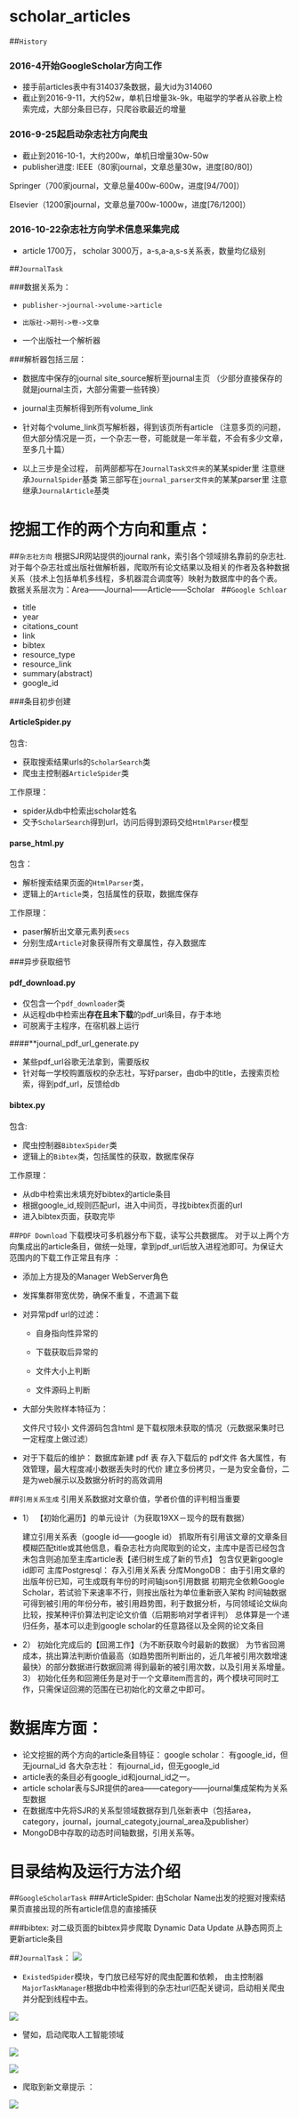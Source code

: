 # scholar_articles

##`History`
### 2016-4开始GoogleScholar方向工作
- 接手前articles表中有314037条数据，最大id为314060
- 截止到2016-9-11，大约52w，单机日增量3k-9k，电磁学的学者从谷歌上检索完成，大部分条目已存，只爬谷歌最近的增量

### 2016-9-25起启动杂志社方向爬虫
- 截止到2016-10-1，大约200w，单机日增量30w-50w
- publisher进度:
 IEEE（80家journal，文章总量30w，进度[80/80]）
 
 Springer（700家journal，文章总量400w-600w，进度[94/700]）
 
 Elsevier（1200家journal，文章总量700w-1000w，进度[76/1200]）
 
### 2016-10-22杂志社方向学术信息采集完成
- article 1700万， scholar 3000万，a-s,a-a,s-s关系表，数量均亿级别
 
##`JournalTask`

###数据关系为：
- `publisher->journal->volume->article`
- `出版社->期刊->卷->文章`

- 一个出版社一个解析器

###解析器包括三层：

- 数据库中保存的journal site_source解析至journal主页
（少部分直接保存的就是journal主页，大部分需要一些转换）

- journal主页解析得到所有volume_link

- 针对每个volume_link页写解析器，得到该页所有article
（注意多页的问题，但大部分情况是一页，一个杂志一卷，可能就是一年半载，不会有多少文章，至多几十篇）

- 以上三步是全过程，
     前两部都写在`JournalTask文件夹`的某某spider里
     注意继承`JournalSpider`基类
     第三部写在`journal_parser文件夹`的某某parser里
     注意继承`JournalArticle`基类

# 挖掘工作的两个方向和重点： 
##`杂志社方向`
	根据SJR网站提供的journal rank，索引各个领域排名靠前的杂志社.对于每个杂志社或出版社做解析器，爬取所有论文结果以及相关的作者及各种数据关系（技术上包括单机多线程，多机器混合调度等）映射为数据库中的各个表。
	数据关系层次为：Area——Journal——Article——Scholar
 
##`Google Schloar`

* title
* year
* citations_count
* link
* bibtex
* resource_type
* resource_link
* summary(abstract)
* google_id


###条目初步创建

#### ArticleSpider.py
包含:
- 获取搜索结果urls的`ScholarSearch`类
- 爬虫主控制器`ArticleSpider`类

工作原理：
- spider从db中检索出scholar姓名
- 交予`ScholarSearch`得到url，访问后得到源码交给`HtmlParser`模型

#### parse_html.py
包含：
- 解析搜索结果页面的`HtmlParser`类，
- 逻辑上的`Article`类，包括属性的获取，数据库保存

工作原理：
- paser解析出文章元素列表`secs`
- 分别生成`Article`对象获得所有文章属性，存入数据库

###异步获取细节
#### pdf_download.py
- 仅包含一个`pdf_downloader`类
- 从远程db中检索出**存在且未下载**的pdf_url条目，存于本地
- 可脱离于主程序，在宿机器上运行

####**journal_pdf_url_generate.py
-  某些pdf_url谷歌无法拿到，需要版权
-  针对每一学校购置版权的杂志社，写好parser，由db中的title，去搜索页检索，得到pdf_url，反馈给db

#### bibtex.py
包含:
- 爬虫控制器`BibtexSpider`类
- 逻辑上的`Bibtex`类，包括属性的获取，数据库保存

工作原理：
- 从db中检索出未填充好bibtex的article条目
- 根据google_id,规则匹配url，进入中间页，寻找bibtex页面的url
- 进入bibtex页面，获取完毕

##`PDF Download`
下载模块可多机器分布下载，读写公共数据库。
对于以上两个方向集成出的article条目，做统一处理，拿到pdf_url后放入进程池即可。为保证大范围内的下载工作正常且有序
：
- 添加上方提及的Manager WebServer角色

- 发挥集群带宽优势，确保不重复，不遗漏下载

- 对异常pdf url的过滤：

    -	自身指向性异常的

    -	下载获取后异常的

    -	文件大小上判断
    -	文件源码上判断
   
- 大部分失败样本特征为：

	文件尺寸较小
	文件源码包含html
	是下载权限未获取的情况（元数据采集时已一定程度上做过滤）

-   对于下载后的维护：
	数据库新建 pdf 表
	存入下载后的 pdf文件 各大属性，有效管理，最大程度减小数据丢失时的代价
	建立多份拷贝，一是为安全备份，二是为web展示以及数据分析时的高效调用

##`引用关系生成`
引用关系数据对文章价值，学者价值的评判相当重要
- 1）	【初始化遍历】的单元设计（为获取19XX－现今的既有数据）

    建立引用关系表（google id——google id）
	抓取所有引用该文章的文章条目
	模糊匹配title或其他信息，看杂志社方向爬取到的论文，主库中是否已经包含
	未包含则追加至主库article表【递归树生成了新的节点】
	包含仅更新google id即可
	主库Postgresql： 存入引用关系表
	分库MongoDB： 由于引用文章的出版年份已知，可生成既有年份的时间轴json引用数据
	初期完全依赖Google Scholar，若试验下来速率不行，则按出版社为单位重新嵌入架构
时间轴数据可得到被引用的年份分布，被引用趋势图，利于数据分析，与同领域论文纵向比较，按某种评价算法判定论文价值（后期影响对学者评判）
总体算是一个递归任务，基本可以走到google scholar的任意路径以及全网的论文条目
- 2）	初始化完成后的【回溯工作】（为不断获取今时最新的数据）
    为节省回溯成本，挑出算法判断价值最高（如趋势图所判断出的，近几年被引用次数增速最快）的部分数据进行数据回溯
	得到最新的被引用次数，以及引用关系增量。
3）	初始化任务和回溯任务是对于一个文章item而言的，两个模块可同时工作，只需保证回溯的范围在已初始化的文章之中即可。

# 数据库方面： 
-	论文挖掘的两个方向的article条目特征：
	google scholar： 有google_id，但无journal_id
	各大杂志社： 有journal_id，但无google_id
-	article表的条目必有google_id和journal_id之一。
-	article scholar表与SJR提供的area——category——journal集成架构为关系型数据 
-	在数据库中先将SJR的关系型领域数据存到几张新表中（包括area，category，journal，journal_categoty,journal_area及publisher）
-   MongoDB中存取的动态时间轴数据，引用关系等。



# 目录结构及运行方法介绍

##`GoogleScholarTask`
 ###ArticleSpider:
	由Scholar Name出发的挖掘对搜索结果页直接出现的所有article信息的直接捕获
    
 ###bibtex:
	对二级页面的bibtex异步爬取
	Dynamic Data Update
	从静态网页上更新article条目


##`JournalTask`：
![](http://visualspider-visualspider.stor.sinaapp.com/%E5%9B%BE%E7%89%87%201.png)		

- `ExistedSpider`模块，专门放已经写好的爬虫配置和依赖， 
    由主控制器`MajorTaskManager`根据db中检索得到的杂志社url匹配关键词，启动相关爬虫并分配到线程中去。 

![](http://visualspider-visualspider.stor.sinaapp.com/%E5%9B%BE%E7%89%87%202.png)

- 譬如，启动爬取人工智能领域 

![](http://visualspider-visualspider.stor.sinaapp.com/%E5%9B%BE%E7%89%87%203.png)

![](http://visualspider-visualspider.stor.sinaapp.com/%E5%9B%BE%E7%89%87%204.png)


- 爬取到新文章提示 ：

![](http://visualspider-visualspider.stor.sinaapp.com/%E5%9B%BE%E7%89%87%205.png)

